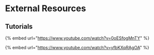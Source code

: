 # External Resources

## Tutorials

{% embed url="https://www.youtube.com/watch?v=0oESfogMnTY" %}

{% embed url="https://www.youtube.com/watch?v=yfbKXqRAgOA" %}

